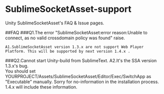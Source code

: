 SublimeSocketAsset-support
==========================

Unity SublimeSocketAsset's FAQ &amp; Issue pages.


##FAQ
###Q1.The error "SublimeSocketAsset:error  reason:Unable to connect, as no valid crossdomain policy was found" raise.  

	A1.SublimeSocketAsset version 1.3.x are not support Web Player Platform. This will be supported by next version 1.4.x .
	
###Q2.Cannot start Unity-build from SublimeText.
	A2.It's the SSA version 1.3.x's bug.  
	You should set YOURPROJECT/Assets/SublimeSocketAsset/Editor/Exec/SwitchApp as "Executable" manually. Sorry for no-information in the installation process.
	1.4.x will include these information.